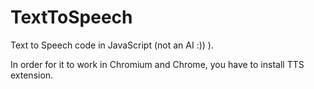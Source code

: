 # TextToSpeech
Text to Speech code in JavaScript (not an AI :)) ).

In order for it to work in Chromium and Chrome, you have to install TTS extension.
